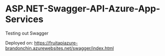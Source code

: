 # ASP.NET-Swagger-API-Azure-App-Services
Testing out Swagger

Deployed on:
https://fruitapiazure-brandonchin.azurewebsites.net/swagger/index.html
